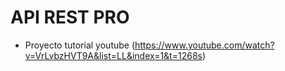 # API REST PRO
- Proyecto tutorial youtube (https://www.youtube.com/watch?v=VrLvbzHVT9A&list=LL&index=1&t=1268s)
